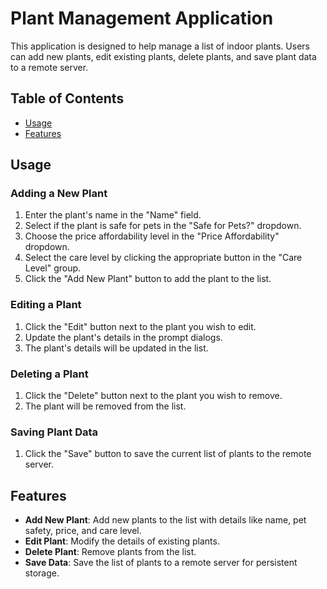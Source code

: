 # Plant Management Application

This application is designed to help manage a list of indoor plants. Users can add new plants, edit existing plants, delete plants, and save plant data to a remote server. 

## Table of Contents
- [Usage](#usage)
- [Features](#features)

## Usage

### Adding a New Plant

1. Enter the plant's name in the "Name" field.
2. Select if the plant is safe for pets in the "Safe for Pets?" dropdown.
3. Choose the price affordability level in the "Price Affordability" dropdown.
4. Select the care level by clicking the appropriate button in the "Care Level" group.
5. Click the "Add New Plant" button to add the plant to the list.

### Editing a Plant

1. Click the "Edit" button next to the plant you wish to edit.
2. Update the plant's details in the prompt dialogs.
3. The plant's details will be updated in the list.

### Deleting a Plant

1. Click the "Delete" button next to the plant you wish to remove.
2. The plant will be removed from the list.

### Saving Plant Data

1. Click the "Save" button to save the current list of plants to the remote server.

## Features

- **Add New Plant**: Add new plants to the list with details like name, pet safety, price, and care level.
- **Edit Plant**: Modify the details of existing plants.
- **Delete Plant**: Remove plants from the list.
- **Save Data**: Save the list of plants to a remote server for persistent storage.

